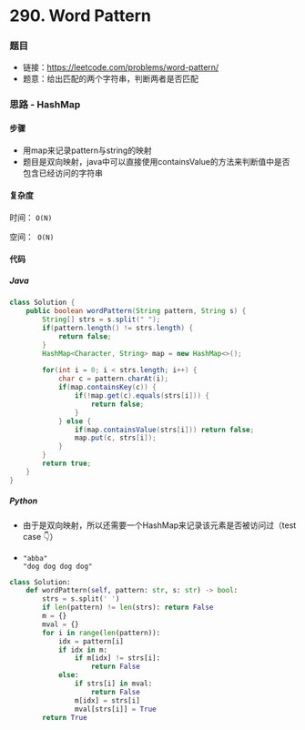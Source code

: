 # 290. Word Pattern

### 题目

- 链接：https://leetcode.com/problems/word-pattern/
- 题意：给出匹配的两个字符串，判断两者是否匹配



### 思路 - HashMap

#### 步骤

- 用map来记录pattern与string的映射
- 题目是双向映射，java中可以直接使用containsValue的方法来判断值中是否包含已经访问的字符串



#### 复杂度

时间： `O(N)`

空间：` O(N)`



#### 代码

##### Java

```java
class Solution {
    public boolean wordPattern(String pattern, String s) {
        String[] strs = s.split(" ");
        if(pattern.length() != strs.length) {
            return false;
        }
        HashMap<Character, String> map = new HashMap<>();
        
        for(int i = 0; i < strs.length; i++) {
            char c = pattern.charAt(i);
            if(map.containsKey(c)) {
                if(!map.get(c).equals(strs[i])) {
                    return false;
                }
            } else {
                if(map.containsValue(strs[i])) return false;
                map.put(c, strs[i]);
            }
        }
        return true;
    }
}
```



##### Python

- 由于是双向映射，所以还需要一个HashMap来记录该元素是否被访问过（test case 👇）

- ```
  "abba"
  "dog dog dog dog"
  ```



```python
class Solution:
    def wordPattern(self, pattern: str, s: str) -> bool:
        strs = s.split(' ')
        if len(pattern) != len(strs): return False
        m = {}
        mval = {}
        for i in range(len(pattern)):
            idx = pattern[i]
            if idx in m:
                if m[idx] != strs[i]:
                    return False
            else:
                if strs[i] in mval:
                    return False
                m[idx] = strs[i]
                mval[strs[i]] = True
        return True
```

